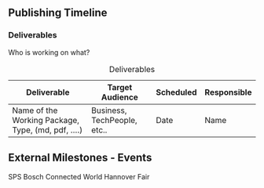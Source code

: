 ## Publishing Timeline
### Deliverables
Who is working on what?

<table>
  <caption>Deliverables</caption>
  <thead>
    <tr>
	  <th><strong>Deliverable</strong></th>
	  <th>Target Audience</th>
      <th>Scheduled</th>
      <th>Responsible</th>
    </tr>
  </thead>
  <tbody>
    <tr>
	  <td>Name of the Working Package, Type, (md, pdf, ….) </td>
	  <td>Business, TechPeople, etc..   </td>
      <td>Date</td>
      <td>Name</td>
    </tr>
  </tbody>
  </table>

  ## External Milestones - Events
  SPS
  Bosch Connected World
  Hannover Fair